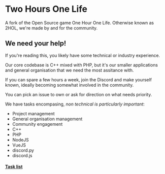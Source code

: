 # Two Hours One Life

A fork of the Open Source game One Hour One Life.
Otherwise known as 2HOL, we're made by and for the community.

## We need your help!
If you're reading this, you likely have some technical or industry experience.

Our core codebase is C++ mixed with PHP, but it's our smaller applications and general organisation that we need the most assitance with.

If you can spare a few hours a week, join the Discord and make yourself known, ideally becoming somewhat involved in the community.

You can pick an issue to own or ask for direction on what needs priority.

We have tasks encompasing, *non technical is particularly important*:
- Project management
- General organisation management
- Community engagement
- C++
- PHP
- NodeJS
- VueJS
- discord.py
- discord.js

#### [Task list](https://github.com/orgs/twohoursonelife/projects/2/views/6)
